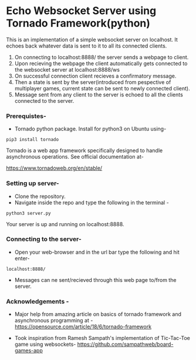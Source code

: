# Echo Websocket Server using Tornado Framework(python)

This is an implementation of a simple websocket server on localhost. It echoes back whatever data is sent to it to all its connected clients.

1. On connecting to localhost:8888/ the server sends a webpage to client.
1. Upon recieving the webpage the client automatically gets connected to the websocket server at localhost:8888/ws
1. On successful connection client recieves a confirmatory message.
1. Then a state is sent by the server(introduced from pespective of multiplayer games, current state can be sent to newly connected client).
1. Message sent from any client to the server is echoed to all the clients connected to the server.


### Prerequistes-
* Tornado python package. Install for python3 on Ubuntu using-
```
pip3 install tornado
```

Tornado is a web app framework specifically designed to handle asynchronous operations. See official documentation at-

https://www.tornadoweb.org/en/stable/

### Setting up server- 
* Clone the repository.
* Navigate inside the repo and type the following in the terminal -
```
python3 server.py
```
Your server is up and running on localhost:8888.

### Connecting to the server-
* Open your web-browser and in the url bar type the following and hit enter-
```
localhost:8888/
```
* Messages can ne sent/recieved through this web page to/from the server.



### Acknowledgements - 
* Major help from amazing article on basics of tornado framework and asynchronous programming at -
https://opensource.com/article/18/6/tornado-framework

* Took inspiration from Ramesh Sampath's implementation of Tic-Tac-Toe game using websockets-
https://github.com/sampathweb/board-games-app
